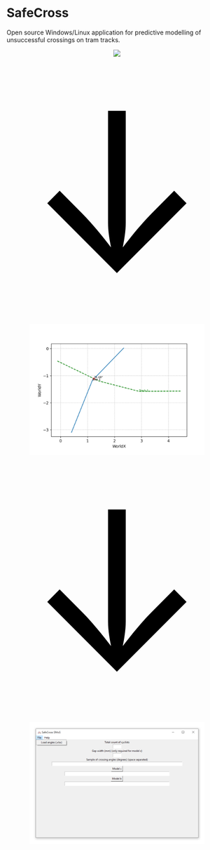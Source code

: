# SafeCross
Open source Windows/Linux application for predictive modelling of unsuccessful crossings on tram tracks.

<div align="center">
    <img src="./images/SafeCross TA.gif" width="400" />
</div>

<div align="center">
    <span style="font-size: 500px; color: black;">&darr;</span>
</div>

<div align="center">
    <img src="./Trajectory annotation/example output/Sceneplot_WorldCoords.png" width="400" />
</div>

<div align="center">
    <span style="font-size: 500px; color: black;">&darr;</span>
</div>

<div align="center">
    <img src="./images/SafeCross SMoS.png" width="400" />
</div>


